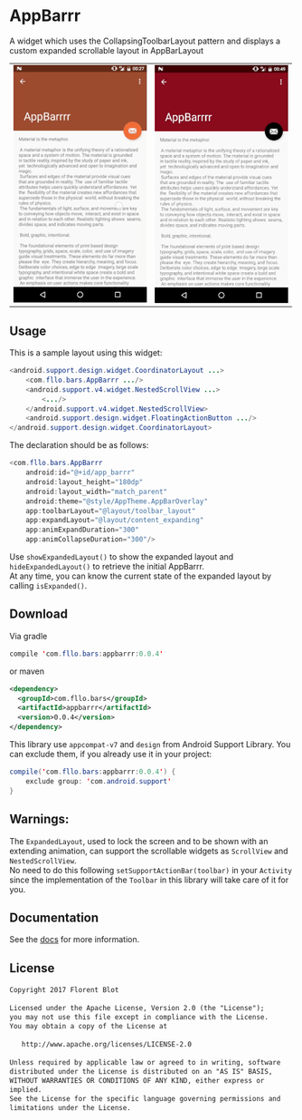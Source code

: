 AppBarrr
=======

A widget which uses the CollapsingToolbarLayout pattern and displays a custom expanded scrollable layout in AppBarLayout

<table>
<tr>
<td><img src="https://github.com/Gitdefllo/AppBarrr/blob/master/app/docs/sample-1.gif" /></td>
<td><img src="https://github.com/Gitdefllo/AppBarrr/blob/master/app/docs/sample-2.gif" /></td>
</tr>
</table>

Usage
------

This is a sample layout using this widget:  

```java
<android.support.design.widget.CoordinatorLayout ...>
    <com.fllo.bars.AppBarrr .../>
    <android.support.v4.widget.NestedScrollView ...>
        <.../>
    </android.support.v4.widget.NestedScrollView>
    <android.support.design.widget.FloatingActionButton .../>
</android.support.design.widget.CoordinatorLayout>
```

The declaration should be as follows:  

```java
<com.fllo.bars.AppBarrr
    android:id="@+id/app_barrr"
    android:layout_height="180dp"
    android:layout_width="match_parent"
    android:theme="@style/AppTheme.AppBarOverlay"
    app:toolbarLayout="@layout/toolbar_layout"
    app:expandLayout="@layout/content_expanding"
    app:animExpandDuration="300"
    app:animCollapseDuration="300"/>
```

Use `showExpandedLayout()` to show the expanded layout and `hideExpandedLayout()` to retrieve the initial AppBarrr.  
At any time, you can know the current state of the expanded layout by calling `isExpanded()`.  

Download
--------

Via gradle
```java
compile 'com.fllo.bars:appbarrr:0.0.4'
```
or maven
```xml
<dependency>
  <groupId>com.fllo.bars</groupId>
  <artifactId>appbarrr</artifactId>
  <version>0.0.4</version>
</dependency>
```

This library use `appcompat-v7` and `design` from Android Support Library.
You can exclude them, if you already use it in your project:

```java
compile('com.fllo.bars:appbarrr:0.0.4') {
    exclude group: 'com.android.support'
}
```

Warnings:
------

The `ExpandedLayout`, used to lock the screen and to be shown with an extending animation, can support the scrollable widgets as `ScrollView` and `NestedScrollView`.  
No need to do this following `setSupportActionBar(toolbar)` in your `Activity` since the implementation of the `Toolbar` in this library will take care of it for you.

Documentation
--------

See the [docs](https://github.com/Gitdefllo/AppBarrr/blob/master/DOCS.md) for more information.

License
--------

    Copyright 2017 Florent Blot
    
    Licensed under the Apache License, Version 2.0 (the "License");
    you may not use this file except in compliance with the License.
    You may obtain a copy of the License at

       http://www.apache.org/licenses/LICENSE-2.0

    Unless required by applicable law or agreed to in writing, software
    distributed under the License is distributed on an "AS IS" BASIS,
    WITHOUT WARRANTIES OR CONDITIONS OF ANY KIND, either express or implied.
    See the License for the specific language governing permissions and
    limitations under the License.
